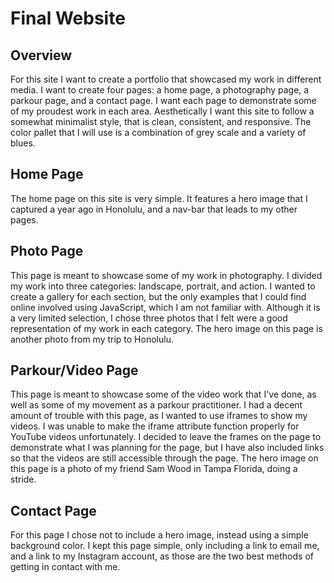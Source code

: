 # Final Website
## Overview
For this site I want to create a portfolio that showcased my work in different media.  I want to create four pages: a home page, a photography page, a parkour page, and a contact page.  I want each page to demonstrate some of my proudest work in each area.  Aesthetically I want this site to follow a somewhat minimalist style, that is clean, consistent, and responsive. The color pallet that I will use is a combination of grey scale and a variety of blues.

## Home Page
The home page on this site is very simple. It features a hero image that I captured a year ago in Honolulu, and a nav-bar that leads to my other pages.

## Photo Page
This page is meant to showcase some of my work in photography. I divided my work into three categories: landscape, portrait, and action. I wanted to create a gallery for each section, but the only examples that I could find online involved using JavaScript, which I am not familiar with. Although it is a very limited selection, I chose three photos that I felt were a good representation of my work in each category. The hero image on this page is another photo from my trip to Honolulu.

## Parkour/Video Page
This page is meant to showcase some of the video work that I've done, as well as some of my movement as a parkour practitioner. I had a decent amount of trouble with this page, as I wanted to use iframes to show my videos. I was unable to make the iframe attribute function properly for YouTube videos unfortunately. I decided to leave the frames on the page to demonstrate what I was planning for the page, but I have also included links so that the videos are still accessible through the page. The hero image on this page is a photo of my friend Sam Wood in Tampa Florida, doing a stride.

## Contact Page
For this page I chose not to include a hero image, instead using a simple background color. I kept this page simple, only including a link to email me, and a link to my Instagram account, as those are the two best methods of getting in contact with me.
